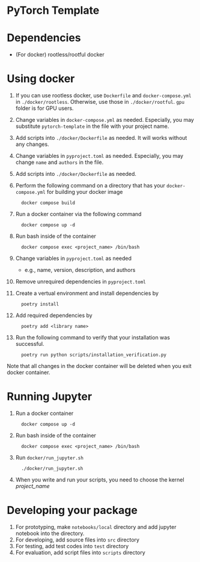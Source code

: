 # PyTorch Template

# Dependencies
- (For docker) rootless/rootful docker

# Using docker
  1. If you can use rootless docker,
  use `Dockerfile` and `docker-compose.yml` in `./docker/rootless`.
  Otherwise, use those in `./docker/rootful`.
  `gpu` folder is for GPU users.
  1. Change variables in `docker-compose.yml` as needed.
  Especially, you may substitute `pytorch-template` in the file with your project name.
  1. Add scripts into `./docker/Dockerfile` as needed.
  It will works without any changes.
  1. Change variables in `pyproject.toml` as needed.
  Especially, you may change `name` and `authors` in the file.
  1. Add scripts into `./docker/Dockerfile` as needed.
  1. Perform the following command on a directory that has your `docker-compose.yml` for building your docker image

      ```
        docker compose build
      ```
  1. Run a docker container via the following command 

      ```
        docker compose up -d
      ```
  1. Run bash inside of the container
      
      ```
        docker compose exec <project_name> /bin/bash
      ```
  1. Change variables in `pyproject.toml` as needed

     - e.g., name, version, description, and authors
  1. Remove unrequired dependencies in `pyproject.toml`
  1. Create a vertual environment and install dependencies by

      ```
        poetry install
      ```
  1. Add required dependencies by

      ```
        poetry add <library name>
      ```
  1. Run the following command to verify that your installation was successful.
  
      ```
        poetry run python scripts/installation_verification.py
      ```

  Note that all changes in the docker container will be deleted when you exit docker container. 

# Running Jupyter
  1. Run a docker container

      ```
        docker compose up -d
      ```
  1. Run bash inside of the container

      ```
        docker compose exec <project_name> /bin/bash
      ```
  1. Run `docker/run_jupyter.sh`

      ```
        ./docker/run_jupyter.sh
      ```
  1. When you write and run your scripts, you need to choose the kernel *project_name*


# Developing your package
  1. For prototyping, make `notebooks/local` directory and add jupyter notebook into the directory.
  1. For developing, add source files into `src` directory
  1. For testing, add test codes into `test` directory
  1. For evaluation, add script files into `scripts` directory

